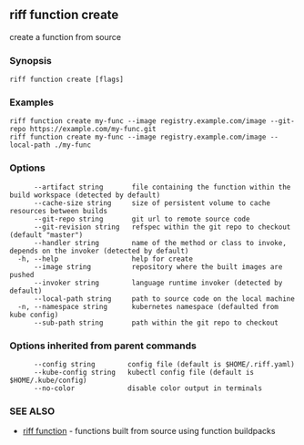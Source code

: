## riff function create

create a function from source

### Synopsis


<todo>


```
riff function create [flags]
```

### Examples

```
riff function create my-func --image registry.example.com/image --git-repo https://example.com/my-func.git
riff function create my-func --image registry.example.com/image --local-path ./my-func
```

### Options

```
      --artifact string       file containing the function within the build workspace (detected by default)
      --cache-size string     size of persistent volume to cache resources between builds
      --git-repo string       git url to remote source code
      --git-revision string   refspec within the git repo to checkout (default "master")
      --handler string        name of the method or class to invoke, depends on the invoker (detected by default)
  -h, --help                  help for create
      --image string          repository where the built images are pushed
      --invoker string        language runtime invoker (detected by default)
      --local-path string     path to source code on the local machine
  -n, --namespace string      kubernetes namespace (defaulted from kube config)
      --sub-path string       path within the git repo to checkout
```

### Options inherited from parent commands

```
      --config string        config file (default is $HOME/.riff.yaml)
      --kube-config string   kubectl config file (default is $HOME/.kube/config)
      --no-color             disable color output in terminals
```

### SEE ALSO

* [riff function](riff_function.md)	 - functions built from source using function buildpacks

